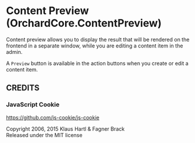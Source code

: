 # Content Preview (OrchardCore.ContentPreview)

Content preview allows you to display the result that will be rendered on the frontend in a separate window, while you are editing a content item in the admin.

A `Preview` button is available in the action buttons when you create or edit a content item.

## CREDITS

### JavaScript Cookie

<https://github.com/js-cookie/js-cookie>

Copyright 2006, 2015 Klaus Hartl & Fagner Brack  
Released under the MIT license
